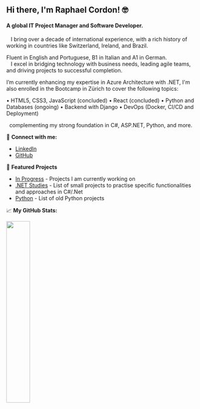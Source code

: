 ## Hi there, I'm Raphael Cordon! 🤓

#### A global IT Project Manager and Software Developer.<br>
&nbsp;&nbsp; I bring over a decade of international experience, with a rich history of working in countries like Switzerland, Ireland, and Brazil.<br> 

Fluent in English and Portuguese, B1 in Italian and A1 in German.<br>
&nbsp;&nbsp; I excel in bridging technology with business needs, leading agile teams, and driving projects to successful completion. 

I’m currently enhancing my expertise in Azure Architecture with .NET,<be>
I'm also enrolled in the Bootcamp in Zürich to cover the following topics:

  •	HTML5, CSS3, JavaScript (concluded)
  •	React (concluded)
  •	Python and Databases (ongoing)
  •	Backend with Django
  •	DevOps (Docker, CI/CD and Deployment)


&nbsp; complementing my strong foundation in C#, ASP.NET, Python, and more.

🔗 **Connect with me:**  
  - [LinkedIn](https://linkedin.com/in/raphael-cordon)  
  - [GitHub](https://github.com/raphaelcordon)

🌟 **Featured Projects**

- [In Progress](https://github.com/stars/raphaelcordon/lists/in-progress) - Projects I am currently working on
- [.NET Studies](https://github.com/stars/raphaelcordon/lists/net-studies) - List of small projects to practise specific functionalities and approaches in C#/.Net
- [Python](https://github.com/stars/raphaelcordon/lists/python) - List of old Python projects

📈 **My GitHub Stats:**

<div>
  <a href="https://github.com/raphaelcordon">
    <img width=35% src="https://github-readme-stats.vercel.app/api/top-langs/?username=raphaelcordon&theme=github_dark">
  </a>
</div>

